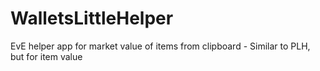 # WalletsLittleHelper
EvE helper app for market value of items from clipboard - Similar to PLH, but for item value
